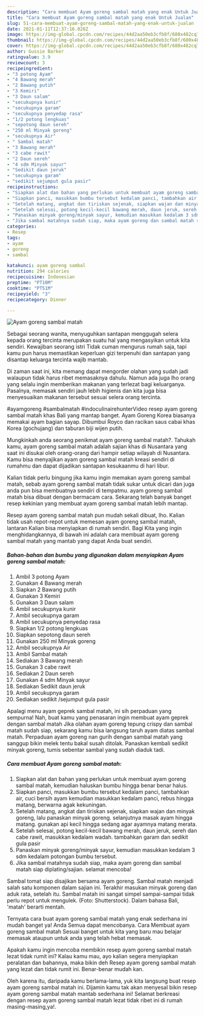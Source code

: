 ```yaml
---
description: "Cara membuat Ayam goreng sambal matah yang enak Untuk Jualan"
title: "Cara membuat Ayam goreng sambal matah yang enak Untuk Jualan"
slug: 51-cara-membuat-ayam-goreng-sambal-matah-yang-enak-untuk-jualan
date: 2021-01-11T12:37:16.026Z
image: https://img-global.cpcdn.com/recipes/44d2aa50eb3cfb8f/680x482cq70/ayam-goreng-sambal-matah-foto-resep-utama.jpg
thumbnail: https://img-global.cpcdn.com/recipes/44d2aa50eb3cfb8f/680x482cq70/ayam-goreng-sambal-matah-foto-resep-utama.jpg
cover: https://img-global.cpcdn.com/recipes/44d2aa50eb3cfb8f/680x482cq70/ayam-goreng-sambal-matah-foto-resep-utama.jpg
author: Gussie Barker
ratingvalue: 3.9
reviewcount: 3
recipeingredient:
- "3 potong Ayam"
- "4 Bawang merah"
- "2 Bawang putih"
- "3 Kemiri"
- "3 Daun salam"
- "secukupnya kunir"
- "secukupnya garam"
- "secukupnya penyedap rasa"
- "1/2 potong lengkuas"
- "sepotong daun sereh"
- "250 ml Minyak goreng"
- "secukupnya Air"
- " Sambal matah"
- "3 Bawang merah"
- "3 cabe rawit"
- "2 Daun sereh"
- "4 sdm Minyak sayur"
- "Sedikit daun jeruk"
- "secukupnya garam"
- "sedikit sejumput gula pasir"
recipeinstructions:
- "Siapkan alat dan bahan yang perlukan untuk membuat ayam goreng sambal matah, kemudian haluskan bumbu hingga benar benar halus."
- "Siapkan panci, masukkan bumbu tersebut kedalam panci, tambahkan air, cuci bersih ayam kemudian masukkan kedalam panci, rebus hingga matang, berwarna agak kekuningan."
- "Setelah matang, angkat dan tiriskan sejenak, siapkan wajan dan minyak goreng, lalu panaskan minyak goreng. selanjutnya masak ayam hingga matang. gunakan api kecil hingga sedang agar ayamnya matang merata."
- "Setelah selesai, potong kecil-kecil bawang merah, daun jeruk, sereh dan cabe rawit, masukkan kedalam wadah. tambahkan garam dan sedikit gula pasir"
- "Panaskan minyak goreng/minyak sayur, kemudian masukkan kedalam 3 sdm kedalam potongan bumbu tersebut."
- "Jika sambal matahnya sudah siap, maka ayam goreng dan sambal matah siap diplating/sajian. selamat mencoba!"
categories:
- Resep
tags:
- ayam
- goreng
- sambal

katakunci: ayam goreng sambal 
nutrition: 294 calories
recipecuisine: Indonesian
preptime: "PT10M"
cooktime: "PT51M"
recipeyield: "3"
recipecategory: Dinner

---
```



![Ayam goreng sambal matah](https://img-global.cpcdn.com/recipes/44d2aa50eb3cfb8f/680x482cq70/ayam-goreng-sambal-matah-foto-resep-utama.jpg)

Sebagai seorang wanita, menyuguhkan santapan menggugah selera kepada orang tercinta merupakan suatu hal yang mengasyikan untuk kita sendiri. Kewajiban seorang istri Tidak cuman mengurus rumah saja, tapi kamu pun harus memastikan keperluan gizi terpenuhi dan santapan yang disantap keluarga tercinta wajib mantab.

Di zaman  saat ini, kita memang dapat mengorder olahan yang sudah jadi walaupun tidak harus ribet memasaknya dahulu. Namun ada juga lho orang yang selalu ingin memberikan makanan yang terlezat bagi keluarganya. Pasalnya, memasak sendiri jauh lebih higienis dan kita juga bisa menyesuaikan makanan tersebut sesuai selera orang tercinta. 

#ayamgoreng #sambalmatah #indoculinairehunterVideo resep ayam goreng sambal matah khas Bali yang mantap banget. Ayam Goreng Korea biasanya memakai ayam bagian sayap. Dibumbui Royco dan racikan saus cabai khas Korea (gochujang) dan taburan biji wijen putih.

Mungkinkah anda seorang penikmat ayam goreng sambal matah?. Tahukah kamu, ayam goreng sambal matah adalah sajian khas di Nusantara yang saat ini disukai oleh orang-orang dari hampir setiap wilayah di Nusantara. Kamu bisa menyajikan ayam goreng sambal matah kreasi sendiri di rumahmu dan dapat dijadikan santapan kesukaanmu di hari libur.

Kalian tidak perlu bingung jika kamu ingin memakan ayam goreng sambal matah, sebab ayam goreng sambal matah tidak sukar untuk dicari dan juga anda pun bisa membuatnya sendiri di tempatmu. ayam goreng sambal matah bisa dibuat dengan bermacam cara. Sekarang telah banyak banget resep kekinian yang membuat ayam goreng sambal matah lebih mantap.

Resep ayam goreng sambal matah pun mudah sekali dibuat, lho. Kalian tidak usah repot-repot untuk memesan ayam goreng sambal matah, lantaran Kalian bisa menyiapkan di rumah sendiri. Bagi Kita yang ingin menghidangkannya, di bawah ini adalah cara membuat ayam goreng sambal matah yang mantab yang dapat Anda buat sendiri.

<!--inarticleads1-->

##### Bahan-bahan dan bumbu yang digunakan dalam menyiapkan Ayam goreng sambal matah:

1. Ambil 3 potong Ayam
1. Gunakan 4 Bawang merah
1. Siapkan 2 Bawang putih
1. Gunakan 3 Kemiri
1. Gunakan 3 Daun salam
1. Ambil secukupnya kunir
1. Ambil secukupnya garam
1. Ambil secukupnya penyedap rasa
1. Siapkan 1/2 potong lengkuas
1. Siapkan sepotong daun sereh
1. Gunakan 250 ml Minyak goreng
1. Ambil secukupnya Air
1. Ambil  Sambal matah
1. Sediakan 3 Bawang merah
1. Gunakan 3 cabe rawit
1. Sediakan 2 Daun sereh
1. Gunakan 4 sdm Minyak sayur
1. Sediakan Sedikit daun jeruk
1. Ambil secukupnya garam
1. Sediakan sedikit /sejumput gula pasir


Apalagi menu ayam geprek sambal matah, ini sih perpaduan yang sempurna! Nah, buat kamu yang penasaran ingin membuat ayam geprek dengan sambal matah Jika olahan ayam goreng tepung crispy dan sambal matah sudah siap, sekarang kamu bisa langsung taruh ayam diatas sambal matah. Perpaduan ayam goreng nan gurih dengan sambal matah yang sanggup bikin melek tentu bakal susah ditolak. Panaskan kembali sedikit minyak goreng, tumis sebentar sambal yang sudah diaduk tadi. 

<!--inarticleads2-->

##### Cara membuat Ayam goreng sambal matah:

1. Siapkan alat dan bahan yang perlukan untuk membuat ayam goreng sambal matah, kemudian haluskan bumbu hingga benar benar halus.
1. Siapkan panci, masukkan bumbu tersebut kedalam panci, tambahkan air, cuci bersih ayam kemudian masukkan kedalam panci, rebus hingga matang, berwarna agak kekuningan.
1. Setelah matang, angkat dan tiriskan sejenak, siapkan wajan dan minyak goreng, lalu panaskan minyak goreng. selanjutnya masak ayam hingga matang. gunakan api kecil hingga sedang agar ayamnya matang merata.
1. Setelah selesai, potong kecil-kecil bawang merah, daun jeruk, sereh dan cabe rawit, masukkan kedalam wadah. tambahkan garam dan sedikit gula pasir
1. Panaskan minyak goreng/minyak sayur, kemudian masukkan kedalam 3 sdm kedalam potongan bumbu tersebut.
1. Jika sambal matahnya sudah siap, maka ayam goreng dan sambal matah siap diplating/sajian. selamat mencoba!


Sambal tomat siap disajikan bersama ayam goreng. Sambal matah menjadi salah satu komponen dalam sajian ini. Terakhir masukan minyak goreng dan aduk rata, setelah itu. Sambal matah ini sangat simpel sampai-sampai tidak perlu repot untuk mengulek. (Foto: Shutterstock). Dalam bahasa Bali, &#39;matah&#39; berarti mentah. 

Ternyata cara buat ayam goreng sambal matah yang enak sederhana ini mudah banget ya! Anda Semua dapat mencobanya. Cara Membuat ayam goreng sambal matah Sesuai banget untuk kita yang baru mau belajar memasak ataupun untuk anda yang telah hebat memasak.

Apakah kamu ingin mencoba membikin resep ayam goreng sambal matah lezat tidak rumit ini? Kalau kamu mau, ayo kalian segera menyiapkan peralatan dan bahannya, maka bikin deh Resep ayam goreng sambal matah yang lezat dan tidak rumit ini. Benar-benar mudah kan. 

Oleh karena itu, daripada kamu berlama-lama, yuk kita langsung buat resep ayam goreng sambal matah ini. Dijamin kamu tak akan menyesal bikin resep ayam goreng sambal matah mantab sederhana ini! Selamat berkreasi dengan resep ayam goreng sambal matah lezat tidak ribet ini di rumah masing-masing,ya!.

